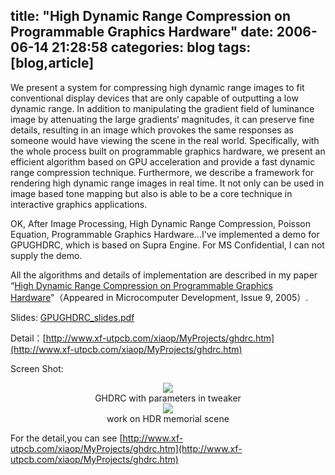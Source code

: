 title: "High Dynamic Range Compression on Programmable Graphics Hardware"
date: 2006-06-14 21:28:58
categories: blog
tags: [blog,article]
---
We present a system for compressing high dynamic range images to fit conventional display devices that are only capable of outputting a low dynamic range. In addition to manipulating the gradient field of luminance image by attenuating the large gradients‘ magnitudes, it can preserve fine details, resulting in an image which provokes the same responses as someone would have viewing the scene in the real world. Specifically, with the whole process built on programmable graphics hardware, we present an efficient algorithm based on GPU acceleration and provide a fast dynamic range compression technique. Furthermore, we describe a framework for rendering high dynamic range images in real time. It not only can be used in image based tone mapping but also is able to be a core technique in interactive graphics applications.

OK, After Image Processing, High Dynamic Range Compression, Poisson Equation, Programmable Graphics Hardware...I've implemented a demo for GPUGHDRC, which is based on Supra Engine.  For MS Confidential, I can not supply the demo.  

All the algorithms and details of implementation are described in my paper “[High Dynamic Range Compression on Programmable Graphics Hardware](http://www.xf-utpcb.com/xiaop/MyProjects/GPUGHDRC/GPUGHDRC.pdf)”（Appeared in Microcomputer Development, Issue 9, 2005）.  
  
Slides: [GPUGHDRC_slides.pdf](http://www.xf-utpcb.com/xiaop/MyProjects/GPUGHDRC/GPUGHDRC_slides.pdf)

Detail：[http://www.xf-utpcb.com/xiaop/MyProjects/ghdrc.htm](http://www.xf-utpcb.com/xiaop/MyProjects/ghdrc.htm)

Screen Shot:

<div style="text-align:center;"><img src="http://www.xf-utpcb.com/xiaop/MyProjects/GPUGHDRC/hdr1b.jpg" style="vertical-align:middle;"/></div>
<div style="text-align:center;">GHDRC with parameters in tweaker</div>

<div style="text-align:center;"><img src="http://www.xf-utpcb.com/xiaop/MyProjects/GPUGHDRC/hdr2b.jpg" style="vertical-align:middle;"/></div>
<div style="text-align:center;">work on HDR memorial scene</div>


For the detail,you can see [http://www.xf-utpcb.com/xiaop/MyProjects/ghdrc.htm](http://www.xf-utpcb.com/xiaop/MyProjects/ghdrc.htm)


